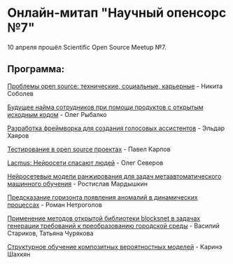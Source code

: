 # Онлайн-митап "Научный опенсорс №7"

10 апреля прошёл Scientific Open Source Meetup №7.

## Программа:

[Проблемы open source: технические, социальные, карьерные](OS_Sobolev_Problems.pdf) - Никита Соболев

[Будущее найма сотрудников при помощи продуктов с открытым исходным кодом](OS_Rybalko_HR_Future.pdf) - Олег Рыбалко

[Разработка фреймворка для создания голосовых ассистентов](OS_Hayarov_Voice_Assistants.pdf) - Эльдар Хаяров

[Тестирование в open source проектах](OS_Karpov_Testing.pdf) - Павел Карпов

[Lacmus: Нейросети спасают людей](OS_Severov_Lacmus.pdf) - Олег Северов

[Нейросетевые модели ранжирования для задач метаавтоматического машинного обучения](OS_Mardyshkin_MetaAutoML.pdf) - Ростислав Мардышкин

[Предсказание горизонта появления аномалий в динамических процессах]() - Роман Нетроголов

[Применение методов открытой библиотеки blocksnet в задачах генерации требований к преобразованию городской среды](OS_Starikov_Blocksnet.pdf) - Василий Стариков, Татьяна Чурякова

[Структурное обучение композитных вероятностных моделей](OS_Shahkyan_Structural_Learning.pdf) - Каринэ Шахкян

